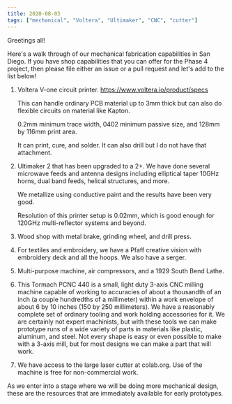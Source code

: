 ```yaml
---
title: 2020-08-03
tags: ["mechanical", "Voltera", "Ultimaker", "CNC", "cutter"]
---
```

Greetings all!

Here's a walk through of our mechanical fabrication capabilities in San Diego. If you have shop capabilities that you can offer for the Phase 4 project, then please file either an issue or a pull request and let's add to the list below!

1. Voltera V-one circuit printer. https://www.voltera.io/product/specs
   
   This can handle ordinary PCB material up to 3mm thick but can also do flexible circuits on material like Kapton. 

   0.2mm minimum trace width, 0402 minimum passive size, and 128mm by 116mm print area.  

   It can print, cure, and solder. It can also drill but I do not have that attachment. 
2. Ultimaker 2 that has been upgraded to a 2+. We have done several microwave feeds and antenna designs including elliptical taper 10GHz horns, dual band feeds, helical structures, and more.

    We metallize using conductive paint and the results have been very good. 

    Resolution of this printer setup is 0.02mm, which is good enough for 120GHz multi-reflector systems and beyond. 
3. Wood shop with metal brake, grinding wheel, and drill press. 
4. For textiles and embroidery, we have a Pfaff creative vision with embroidery deck and all the hoops. We also have a serger. 
5. Multi-purpose machine, air compressors, and a 1929 South Bend Lathe. 
6. This Tormach PCNC 440 is a small, light duty 3-axis CNC milling machine capable of working to accuracies of about a thousandth of an inch (a couple hundredths of a millimeter) within a work envelope of about 6 by 10 inches (150 by 250 millimeters). We have a reasonably complete set of ordinary tooling and work holding accessories for it. We are certainly not expert machinists, but with these tools we can make prototype runs of a wide variety of parts in materials like plastic, aluminum, and steel. Not every shape is easy or even possible to make with a 3-axis mill, but for most designs we can make a part that will work.
7. We have access to the large laser cutter at colab.org. Use of the machine is free for non-commercial work. 

As we enter into a stage where we will be doing more mechanical design, these are the resources that are immediately available for early prototypes. 